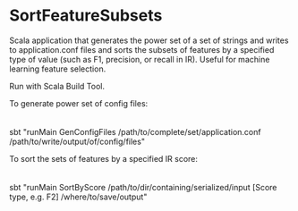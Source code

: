 # SortFeatureSubsets
Scala application that generates the power set of a set of strings and writes to application.conf files and sorts the subsets of features by a specified type of value (such as F1, precision, or recall in IR).  Useful for machine learning feature selection.

Run with Scala Build Tool.

To generate power set of config files:  
<br />   
sbt "runMain GenConfigFiles /path/to/complete/set/application.conf /path/to/write/output/of/config/files"

To sort the sets of features by a specified IR score:  
<br />  
sbt "runMain SortByScore /path/to/dir/containing/serialized/input [Score type, e.g. F2] /where/to/save/output"

